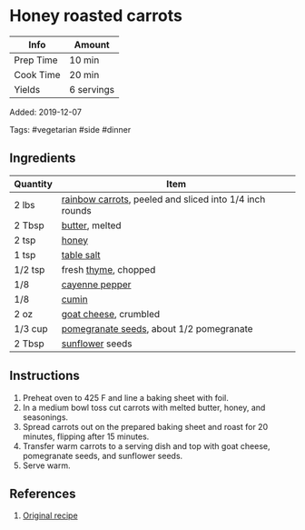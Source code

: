 # Honey roasted carrots

| Info      | Amount     |
| --------- | ---------- |
| Prep Time | 10 min     |
| Cook Time | 20 min     |
| Yields    | 6 servings |

Added: 2019-12-07

Tags: #vegetarian #side #dinner

## Ingredients

| Quantity | Item                                                                                          |
| -------- | --------------------------------------------------------------------------------------------- |
| 2 lbs    | [rainbow carrots](../_ingredients/rainbow-carrots.md), peeled and sliced into 1/4 inch rounds |
| 2 Tbsp   | [butter](../_ingredients/butter.md), melted                                                   |
| 2 tsp    | [honey](../_ingredients/honey.md)                                                             |
| 1 tsp    | [table salt](../_ingredients/table%20salt.md)                                                 |
| 1/2 tsp  | fresh [thyme](../_ingredients/thyme.md), chopped                                              |
| 1/8      | [cayenne pepper](../_ingredients/cayenne%20pepper.md)                                         |
| 1/8      | [cumin](../_ingredients/cumin.md)                                                             |
| 2 oz     | [goat cheese](../_ingredients/goat%20cheese.md), crumbled                                     |
| 1/3 cup  | [pomegranate seeds](../_ingredients/pomegranate-seeds.md), about 1/2 pomegranate              |
| 2 Tbsp   | [sunflower](../_ingredients/sunflower.md) seeds                                               |

## Instructions

1. Preheat oven to 425 F and line a baking sheet with foil.
2. In a medium bowl toss cut carrots with melted butter, honey, and seasonings.
3. Spread carrots out on the prepared baking sheet and roast for 20 minutes, flipping after 15 minutes.
4. Transfer warm carrots to a serving dish and top with goat cheese, pomegranate seeds, and sunflower seeds.
5. Serve warm.

## References

1. [Original recipe](https://www.thevintagemixer.com/honey-roasted-carrots-with-goat-cheese-and-pomegranate-seeds/)
